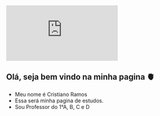 ![imagem](https://pt.pngtree.com/freepng/hyper-realistic-a-polar-bear-full-body_16513599.html)
## Olá, seja bem vindo na minha pagina 🫀
- Meu nome é Cristiano Ramos
- Essa será minha pagina de estudos.
- Sou Professor do 1°A, B, C e D
